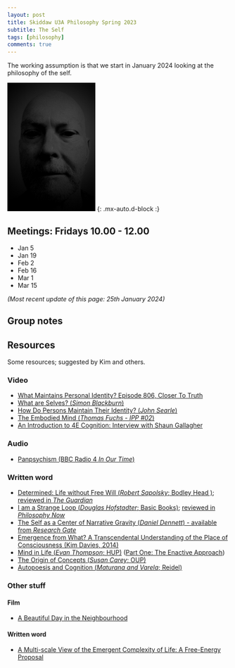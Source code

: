 ```yaml
---
layout: post
title: Skiddaw U3A Philosophy Spring 2023
subtitle: The Self
tags: [philosophy]
comments: true
---
```


The working assumption is that we start in January 2024 looking at the philosophy of the self.

![Time](/assets/img/face.jpg)
{: .mx-auto.d-block :}

## Meetings: Fridays 10.00 - 12.00 

* Jan 5
* Jan 19
* Feb 2
* Feb 16
* Mar 1
* Mar 15


_(Most recent update of this page: 25th January 2024)_

## Group notes

## Resources

Some resources; suggested by Kim and others.

### Video
* [What Maintains Personal Identity?  Episode 806, Closer To Truth](https://www.youtube.com/watch?v=R3v4sqR-SmU)
* [What are Selves?   (_Simon Blackburn_)](https://www.youtube.com/watch?v=kl8fD2H0xyI)
* [How Do Persons Maintain Their Identity? (_John Searle_)](https://www.youtube.com/watch?v=WwipmspceOU)
* [The Embodied Mind (_Thomas Fuchs - IPP #02_)](https://www.youtube.com/watch?v=6WN8RG1AHTA)
* [An Introduction to 4E Cognition: Interview with Shaun Gallagher](https://www.youtube.com/watch?v=M7ghXdujfLE)

### Audio
* [Panpsychism (BBC Radio 4 _In Our Time_)](https://www.bbc.co.uk/programmes/m001vl96)

### Written word
* [Determined: Life without Free Will (_Robert Sapolsky_; Bodley Head )](https://www.penguin.co.uk/books/438662/determined-by-sapolsky-robert/9781847925534); [reviewed in _The Guardian_](https://www.theguardian.com/books/2023/oct/24/determined-life-without-free-will-by-robert-sapolsky-review-the-hard-science-of-decisions)
* [I am a Strange Loop (_Douglas Hofstadter_; Basic Books)](https://www.hachettebookgroup.com/titles/douglas-r-hofstadter/i-am-a-strange-loop/9780465030798/); [reviewed in _Philosophy Now_](https://philosophynow.org/issues/78/I_Am_A_Strange_Loop_by_Douglas_Hofstadter)
* [The Self as a Center of Narrative Gravity (_Daniel Dennett_) - available from _Research Gate_](https://www.researchgate.net/publication/28762358_The_Self_as_a_Center_of_Narrative_Gravity/link/5c1bb8bf92851c22a3399a79/download?_tp=eyJjb250ZXh0Ijp7ImZpcnN0UGFnZSI6InB1YmxpY2F0aW9uIiwicGFnZSI6InB1YmxpY2F0aW9uIn19)
* [Emergence from What?  A Transcendental Understanding of the Place of Consciousness (Kim Davies, 2014)](/assets/documents/efwjap.pdf)
* [Mind in Life (_Evan Thompson_;  HUP)](https://www.hup.harvard.edu/books/9780674736870) ([Part One: The Enactive Approach](https://lchc.ucsd.edu/MCA/Mail/xmcamail.2012_03.dir/pdf3okBxYPBXw.pdf))
* [The Origin of Concepts (_Susan Carey_; OUP)](https://global.oup.com/academic/product/the-origin-of-concepts-9780199838806?cc=gb&lang=en&)
* [Autopoesis and Cognition (_Maturana and Varela_; Reidel)](https://monoskop.org/images/3/35/Maturana_Humberto_Varela_Francisco_Autopoiesis_and_Congition_The_Realization_of_the_Living.pdf)

### Other stuff

#### Film

* [A Beautiful Day in the Neighbourhood](https://www.imdb.com/title/tt3224458/)

#### Written word

* [A Multi-scale View of the Emergent Complexity of Life: A Free-Energy Proposal](https://www.researchgate.net/publication/325473101_A_Multi-scale_View_of_the_Emergent_Complexity_of_Life_A_Free-Energy_Proposal)
